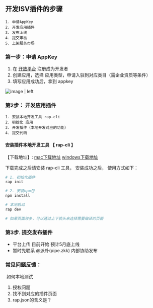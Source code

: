 ## 开发ISV插件的步骤
```plain
1. 申请AppKey
2. 开发应用插件
3. 发布上线
4. 提交审核
5. 上架服务市场
```

### 第一步：申请 AppKey
1. 在 [开放平台](https://open.1688.com/) 注册成为开发者
2. 创建应用，选择 应用类型，申请入驻到对应类目（需企业资质等条件）
3. 填写应用成功后，拿到 appkey

![image | left](https://gw.alicdn.com/tfs/TB1e4NDm49YBuNjy0FfXXXIsVXa-2608-1316.png "")


### 第2步： 开发应用插件

```plain
1. 安装本地开发工具 rap-cli 
2. 初始化 应用
3. 开发插件（本地开发对应的功能）
4. 提交代码
```

#### 安装插件本地开发工具 【 rap-cli 】
【下载地址】: 
[mac下载地址](http://rap-package.oss-cn-beijing.aliyuncs.com/rap.pkg)
[windows下载地址](http://rap-package.oss-cn-beijing.aliyuncs.com/rap.msi)

下载完成之后请安装 rap-cli 工具， 安装成功之后， 使用方式如下：

```bash
# 1. 初始化插件
rap init

# 2. 安装npm包
npm install 

# 本地启动
rap dev 

# 如果页面较多，可以通过上下箭头来选择需要编译的页面

```

### 第3步. 提交发布插件
* 平台上传  目前开始 预计5月底上线 
* 暂时先联系 @派朴(pipe.zkk)  内部协助发布

### 常见问题反馈：

  如何本地测试

1. 授权问题
2. 找不到对应的插件页面
3. rap.json的含义是？

